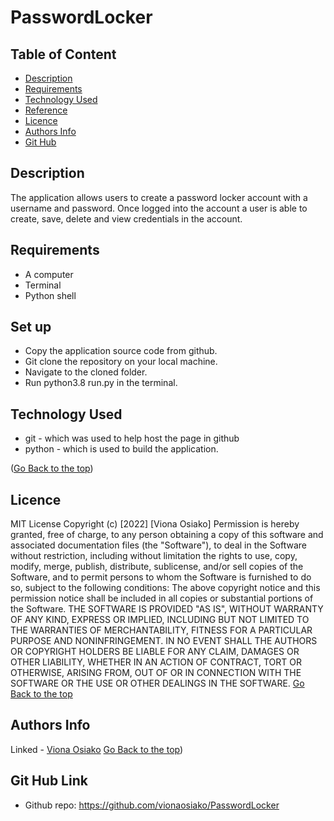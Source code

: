 # PasswordLocker
## Table of Content

+ [Description](#description)
+ [Requirements](#requirements)
+ [Technology Used](#technology-used)
+ [Reference](#reference)
+ [Licence](#licence)
+ [Authors Info](#author-Info)
+ [Git Hub](#Git-Hub)
## Description
The application allows users to create a password locker account with a username and password. Once logged into the account a user is able to create, save, delete and view credentials in the account. 

## Requirements
* A computer
* Terminal
* Python shell

## Set up
* Copy the application source code from github.
* Git clone the repository on your local machine.
* Navigate to the cloned folder.
* Run python3.8 run.py in the terminal.

## Technology Used
* git - which was used to help host the page in github
* python - which is used to build the application.


([Go Back to the top](#description))
## Licence
MIT License
Copyright (c) [2022] [Viona Osiako]
Permission is hereby granted, free of charge, to any person obtaining a copy
of this software and associated documentation files (the "Software"), to deal
in the Software without restriction, including without limitation the rights
to use, copy, modify, merge, publish, distribute, sublicense, and/or sell
copies of the Software, and to permit persons to whom the Software is
furnished to do so, subject to the following conditions:
The above copyright notice and this permission notice shall be included in all
copies or substantial portions of the Software.
THE SOFTWARE IS PROVIDED "AS IS", WITHOUT WARRANTY OF ANY KIND, EXPRESS OR
IMPLIED, INCLUDING BUT NOT LIMITED TO THE WARRANTIES OF MERCHANTABILITY,
FITNESS FOR A PARTICULAR PURPOSE AND NONINFRINGEMENT. IN NO EVENT SHALL THE
AUTHORS OR COPYRIGHT HOLDERS BE LIABLE FOR ANY CLAIM, DAMAGES OR OTHER
LIABILITY, WHETHER IN AN ACTION OF CONTRACT, TORT OR OTHERWISE, ARISING FROM,
OUT OF OR IN CONNECTION WITH THE SOFTWARE OR THE USE OR OTHER DEALINGS IN THE
SOFTWARE.
[Go Back to the top]((#description))

## Authors Info
Linked - [Viona Osiako](https://www.linkedin.com/in/viona-osiako-54094a170)
[Go Back to the top](#description))

## Git Hub Link
+ Github repo: https://github.com/vionaosiako/PasswordLocker
